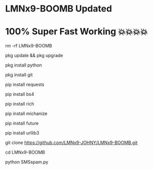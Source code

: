 # LMNx9-BOOMB Updated 
# 100% Super Fast Working 💥💥💥💥

rm -rf LMNx9-BOOMB

pkg update && pkg upgrade

pkg install python

pkg install git

pip install requests

pip install bs4

pip install rich

pip install michanize

pip install future

pip install urllib3


git clone https://github.com/LMNx9-JOHNY/LMNx9-BOOMB.git

cd LMNx9-BOOMB

python SMSspam.py
